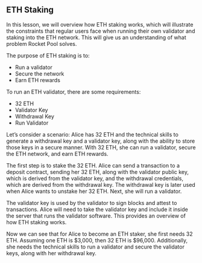 ## ETH Staking

In this lesson, we will overview how ETH staking works, which will illustrate the constraints that regular users face when running their own validator and staking into the ETH network. This will give us an understanding of what problem Rocket Pool solves.

The purpose of ETH staking is to:

- Run a validator
- Secure the network
- Earn ETH rewards

To run an ETH validator, there are some requirements:

- 32 ETH
- Validator Key
- Withdrawal Key
- Run Validator

Let’s consider a scenario: Alice has 32 ETH and the technical skills to generate a withdrawal key and a validator key, along with the ability to store those keys in a secure manner. With 32 ETH, she can run a validator, secure the ETH network, and earn ETH rewards.

The first step is to stake the 32 ETH. Alice can send a transaction to a deposit contract, sending her 32 ETH, along with the validator public key, which is derived from the validator key, and the withdrawal credentials, which are derived from the withdrawal key. The withdrawal key is later used when Alice wants to unstake her 32 ETH. Next, she will run a validator.

The validator key is used by the validator to sign blocks and attest to transactions. Alice will need to take the validator key and include it inside the server that runs the validator software. This provides an overview of how ETH staking works.

Now we can see that for Alice to become an ETH staker, she first needs 32 ETH. Assuming one ETH is $3,000, then 32 ETH is $96,000. Additionally, she needs the technical skills to run a validator and secure the validator keys, along with her withdrawal key.
